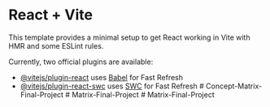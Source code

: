 # React + Vite

This template provides a minimal setup to get React working in Vite with HMR and some ESLint rules.

Currently, two official plugins are available:

- [@vitejs/plugin-react](https://github.com/vitejs/vite-plugin-react/blob/main/packages/plugin-react/README.md) uses [Babel](https://babeljs.io/) for Fast Refresh
- [@vitejs/plugin-react-swc](https://github.com/vitejs/vite-plugin-react-swc) uses [SWC](https://swc.rs/) for Fast Refresh
#   C o n c e p t - M a t r i x - F i n a l - P r o j e c t  
 #   M a t r i x - F i n a l - P r o j e c t  
 #   M a t r i x - F i n a l - P r o j e c t  
 